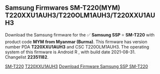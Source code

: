 <h2>Samsung Firmwares SM-T220(MYM) T220XXU1AUH3/T220OLM1AUH3/T220XXU1AUH3</h2>
Download the Samsung firmware for the ✅ <strong>Samsung SSP </strong> ⭐ <strong>SM-T220</strong> with product code <strong>MYM</strong> <strong> from Myanmar (Burma)</strong>. This firmware has version number PDA <strong>T220XXU1AUH3</strong> and CSC T220OLM1AUH3. The operating system of this firmware is Android R , with build date 2021-08-31. Changelist <strong>22351182</strong>.


[SM-T220](https://samfirm.shop/samsung/model/SM-T220)
[T220XXU1AUH3](https://samfirm.shop/samsung/pda/T220XXU1AUH3)
[Download Firmware Samsung SSP SM-T220](https://samfirm.shop/samsung/firmware/451842)
